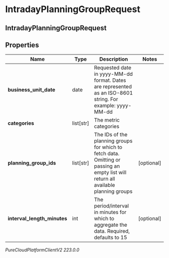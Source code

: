 # IntradayPlanningGroupRequest

## IntradayPlanningGroupRequest

## Properties

|Name | Type | Description | Notes|
|------------ | ------------- | ------------- | -------------|
| **business_unit_date** | date | Requested date in yyyy-MM-dd format. Dates are represented as an ISO-8601 string. For example: yyyy-MM-dd | |
| **categories** | list[str] | The metric categories | |
| **planning_group_ids** | list[str] | The IDs of the planning groups for which to fetch data.  Omitting or passing an empty list will return all available planning groups | [optional] |
| **interval_length_minutes** | int | The period/interval in minutes for which to aggregate the data. Required, defaults to 15 | [optional] |



_PureCloudPlatformClientV2 223.0.0_
